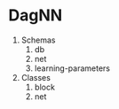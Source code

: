 DagNN
=====
1. Schemas
    1. db
    1. net
    1. learning-parameters
1. Classes
    1. block
    1. net